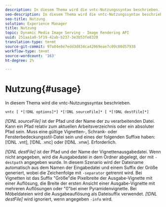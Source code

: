 ```yaml
---
description: In diesem Thema wird die vntc-Nutzungssyntax beschrieben.
seo-description: In diesem Thema wird die vntc-Nutzungssyntax beschrieben.
seo-title: Nutzung
solution: Experience Manager
title: Nutzung
topic: Dynamic Media Image Serving - Image Rendering API
uuid: 251aa1a0-5f19-42ab-b237-3e3b53fe8320
translation-type: tm+mt
source-git-commit: 97a84e8e7edd3d834ca42069eae7c09c00d57938
workflow-type: tm+mt
source-wordcount: '163'
ht-degree: 2%

---
```



# Nutzung{#usage}

In diesem Thema wird die vntc-Nutzungssyntax beschrieben.

`vntc [ *[!DNL options]*] *[!DNL sourceFile]* [ *[!DNL destFile]*]`

*[!DNL sourceFile]* ist der Pfad und der Name der zu verarbeitenden Datei. Kann ein Pfad relativ zum aktuellen Arbeitsverzeichnis oder ein absoluter Pfad sein. Muss eine gültige Vignetten-, Schrank- oder Fensterbedeckungsstil-Datei sein und eines der folgenden Suffixe haben: [!DNL .vnt], [!DNL .vnc] oder [!DNL .vnw]. Erforderlich.

*[!DNL destFile]* ist der Pfad und der Name der Vignettenausgabedatei. Wenn nicht angegeben, wird die Ausgabedatei in dem Ordner abgelegt, der mit `-destpath` angegeben wurde. In diesem Szenario wird der Dateiname automatisch aus dem Namen der Eingabedatei und einem Suffix der Größe generiert, wobei die Zeichenfolge mit `-separator` getrennt wird. Bei Vignetten ist das Suffix &quot;Größe&quot;die Pixelbreite der Ausgabe-Vignette mit einer Auflösung, die Breite der ersten Ansicht einer Ausgabe-Vignette mit mehreren Auflösungen oder &quot;0&quot;bei einer Pyramidenvignette. Bei Möbeldateien wird die Ausgabeauflösung als Dateisuffix verwendet. *[!DNL destFile]* wird ignoriert, wenn angegeben  `-info` wird.
